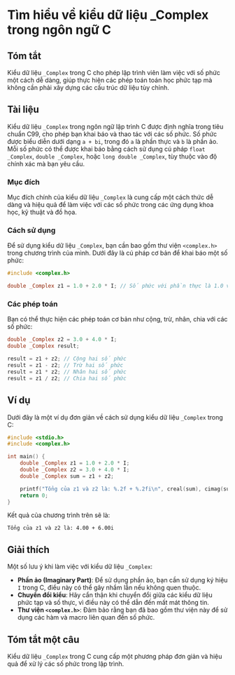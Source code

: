 <!--
Meta Description: # Tìm hiểu về kiểu dữ liệu _Complex trong ngôn ngữ C ## Tóm tắt Kiểu dữ liệu `_Complex` trong C cho phép lập trình viên làm việc với số phức một cách ...
Meta Keywords: _complex, phức, liệu, trong, các
-->

# Tìm hiểu về kiểu dữ liệu _Complex trong ngôn ngữ C

## Tóm tắt
Kiểu dữ liệu `_Complex` trong C cho phép lập trình viên làm việc với số phức một cách dễ dàng, giúp thực hiện các phép toán toán học phức tạp mà không cần phải xây dựng các cấu trúc dữ liệu tùy chỉnh.

## Tài liệu
Kiểu dữ liệu `_Complex` trong ngôn ngữ lập trình C được định nghĩa trong tiêu chuẩn C99, cho phép bạn khai báo và thao tác với các số phức. Số phức được biểu diễn dưới dạng `a + bi`, trong đó `a` là phần thực và `b` là phần ảo. Mỗi số phức có thể được khai báo bằng cách sử dụng cú pháp `float _Complex`, `double _Complex`, hoặc `long double _Complex`, tùy thuộc vào độ chính xác mà bạn yêu cầu.

### Mục đích
Mục đích chính của kiểu dữ liệu `_Complex` là cung cấp một cách thức dễ dàng và hiệu quả để làm việc với các số phức trong các ứng dụng khoa học, kỹ thuật và đồ họa.

### Cách sử dụng
Để sử dụng kiểu dữ liệu `_Complex`, bạn cần bao gồm thư viện `<complex.h>` trong chương trình của mình. Dưới đây là cú pháp cơ bản để khai báo một số phức:

```c
#include <complex.h>

double _Complex z1 = 1.0 + 2.0 * I; // Số phức với phần thực là 1.0 và phần ảo là 2.0
```

### Các phép toán
Bạn có thể thực hiện các phép toán cơ bản như cộng, trừ, nhân, chia với các số phức:

```c
double _Complex z2 = 3.0 + 4.0 * I;
double _Complex result;

result = z1 + z2; // Cộng hai số phức
result = z1 - z2; // Trừ hai số phức
result = z1 * z2; // Nhân hai số phức
result = z1 / z2; // Chia hai số phức
```

## Ví dụ
Dưới đây là một ví dụ đơn giản về cách sử dụng kiểu dữ liệu `_Complex` trong C:

```c
#include <stdio.h>
#include <complex.h>

int main() {
    double _Complex z1 = 1.0 + 2.0 * I;
    double _Complex z2 = 3.0 + 4.0 * I;
    double _Complex sum = z1 + z2;

    printf("Tổng của z1 và z2 là: %.2f + %.2fi\n", creal(sum), cimag(sum));
    return 0;
}
```

Kết quả của chương trình trên sẽ là:
```
Tổng của z1 và z2 là: 4.00 + 6.00i
```

## Giải thích
Một số lưu ý khi làm việc với kiểu dữ liệu `_Complex`:

- **Phần ảo (Imaginary Part)**: Để sử dụng phần ảo, bạn cần sử dụng ký hiệu `I` trong C, điều này có thể gây nhầm lẫn nếu không quen thuộc.
- **Chuyển đổi kiểu**: Hãy cẩn thận khi chuyển đổi giữa các kiểu dữ liệu phức tạp và số thực, vì điều này có thể dẫn đến mất mát thông tin.
- **Thư viện `<complex.h>`**: Đảm bảo rằng bạn đã bao gồm thư viện này để sử dụng các hàm và macro liên quan đến số phức.

## Tóm tắt một câu
Kiểu dữ liệu `_Complex` trong C cung cấp một phương pháp đơn giản và hiệu quả để xử lý các số phức trong lập trình.